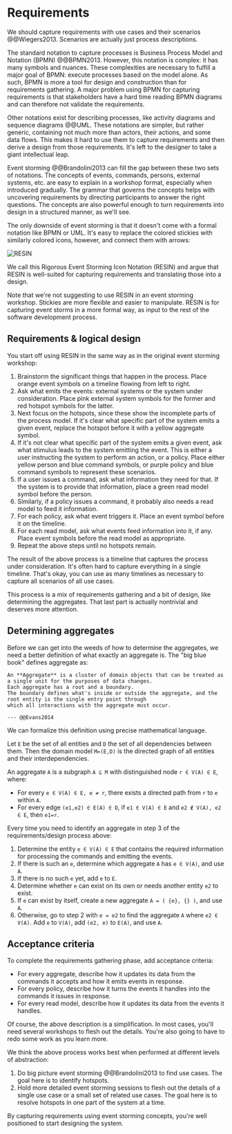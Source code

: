 # Requirements

We should capture requirements with use cases and their scenarios @@Wiegers2013.
Scenarios are actually just process descriptions.

The standard notation to capture processes is Business Process Model and Notation (BPMN) @@BPMN2013.
However, this notation is complex: it has many symbols and nuances.
These complexities are necessary to fulfill a major goal of BPMN: execute processes based on the model alone.
As such, BPMN is more a tool for design and construction than for requirements gathering.
A major problem using BPMN for capturing requirements is that stakeholders have a hard time reading BPMN diagrams and
can therefore not validate the requirements.

Other notations exist for describing processes, like activity diagrams and sequence diagrams @@UML.
These notations are simpler, but rather generic, containing not much more than actors, their actions, and some data
flows.
This makes it hard to use them to capture requirements and then derive a design from those requirements.
It's left to the designer to take a giant intellectual leap.

Event storming @@Brandolini2013 can fill the gap between these two sets of notations.
The concepts of events, commands, persons, external systems, etc. are easy to explain in a workshop format,
especially when introduced gradually.
The grammar that governs the concepts helps with uncovering requirements by directing participants to answer the right
questions.
The concepts are also powerful enough to turn requirements into design in a structured manner, as we'll see.

The only downside of event storming is that it doesn't come with a formal notation like BPMN or UML.
It's easy to replace the colored stickies with similarly colored icons, however, and connect them with arrows:

![RESIN](resin.png)

We call this Rigorous Event Storming Icon Notation (RESIN) and argue that RESIN is well-suited for capturing
requirements and translating those into a design.

Note that we're not suggesting to use RESIN in an event storming workshop.
Stickies are more flexible and easier to manipulate.
RESIN is for capturing event storms in a more formal way, as input to the rest of the software development process.

## Requirements & logical design

You start off using RESIN in the same way as in the original event storming workshop:

1. Brainstorm the significant things that happen in the process.
   Place orange event symbols on a timeline flowing from left to right.
2. Ask what emits the events: external systems or the system under consideration.
   Place pink external system symbols for the former and red hotspot symbols for the latter.
3. Next focus on the hotspots, since these show the incomplete parts of the process model.
   If it's clear what specific part of the system emits a given event, replace the hotspot before it with a yellow
   aggregate symbol.
4. If it's not clear what specific part of the system emits a given event, ask what stimulus leads to the system
   emitting the event.
   This is either a user instructing the system to perform an action, or a policy.
   Place either yellow person and blue command symbols, or purple policy and blue command symbols to represent these
   scenarios.
5. If a user issues a command, ask what information they need for that.
   If the system is to provide that information, place a green read model symbol before the person.
6. Similarly, if a policy issues a command, it probably also needs a read model to feed it information.
7. For each policy, ask what event triggers it.
   Place an event symbol before it on the timeline.
8. For each read model, ask what events feed information into it, if any.
   Place event symbols before the read model as appropriate.
9. Repeat the above steps until no hotspots remain.

The result of the above process is a timeline that captures the process under consideration.
It's often hard to capture everything in a single timeline.
That's okay, you can use as many timelines as necessary to capture all scenarios of all use cases.

This process is a mix of requirements gathering and a bit of design, like determining the aggregates.
That last part is actually nontrivial and deserves more attention.

## Determining aggregates

Before we can get into the weeds of how to determine the aggregates, we need a better definition of what exactly an
aggregate is.
The "big blue book" defines aggregate as:

```admonish tldr title="Definition"
An **Aggregate** is a cluster of domain objects that can be treated as a single unit for the purposes of data changes.
Each aggregate has a root and a boundary.
The boundary defines what's inside or outside the aggregate, and the root entity is the single entry point through
which all interactions with the aggregate must occur.

--- @@Evans2014
```

We can formalize this definition using precise mathematical language.

Let `E` be the set of all entities and `D` the set of all dependencies between them.
Then the domain model `M=(E,D)` is the directed graph of all entities and their interdependencies.

An aggregate `A` is a subgraph `A ⊆ M` with distinguished node `r ∈ V(A) ∈ E`, where:

- For every `e ∈ V(A) ∈ E, e ≠ r`, there exists a directed path from `r` to `e` within `A`.
- For every edge `(e1,e2) ∈ E(A) ∈ D`, if `e1 ∈ V(A) ∈ E` and `e2 ∉ V(A), e2 ∈ E`, then `e1=r`.

Every time you need to identify an aggregate in step 3 of the requirements/design process above:

1. Determine the entity `e ∈ V(A) ∈ E` that contains the required information for processing the commands and emitting
   the events.
2. If there is such an `e`, determine which aggregate `A` has `e ∈ V(A)`, and use `A`.
3. If there is no such `e` yet, add `e` to `E`.
4. Determine whether `e` can exist on its own or needs another entity `e2` to exist.
5. If `e` can exist by itself, create a new aggregate `A = ( {e}, {} )`, and use `A`.
6. Otherwise, go to step 2 with `e = e2` to find the aggregate `A` where `e2 ∈ V(A)`. Add `e` to `V(A)`, add `(e2, e)`
   to `E(A)`, and use `A`.

## Acceptance criteria

To complete the requirements gathering phase, add acceptance criteria:

- For every aggregate, describe how it updates its data from the commands it accepts and how it emits events in
  response.
- For every policy, describe how it turns the events it handles into the commands it issues in response.
- For every read model, describe how it updates its data from the events it handles.

Of course, the above description is a simplification.
In most cases, you'll need several workshops to flesh out the details.
You're also going to have to redo some work as you learn more.

We think the above process works best when performed at different levels of abstraction:

1. Do big picture event storming @@Brandolini2013 to find use cases.
   The goal here is to identify hotspots.
2. Hold more detailed event storming sessions to flesh out the details of a single use case or a small set of related
   use cases.
   The goal here is to resolve hotspots in one part of the system at a time.

By capturing requirements using event storming concepts, you're well positioned to start designing the system.
